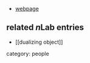 
* [webpage](http://www.math.lsa.umich.edu/~mityab/)

## related $n$Lab entries

* [[dualizing object]]

category: people

